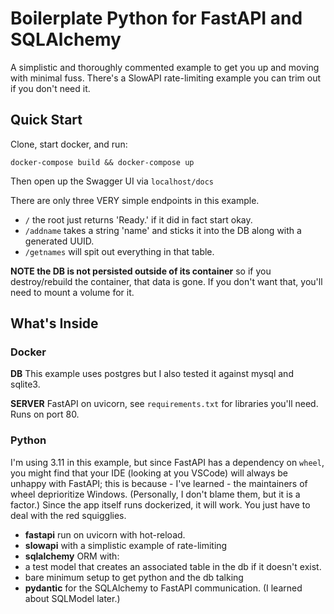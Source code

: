 # Boilerplate Python for FastAPI and SQLAlchemy

A simplistic and thoroughly commented example to get you up and moving with minimal fuss. There's a SlowAPI rate-limiting example you can trim out if you don't need it.

## Quick Start

Clone, start docker, and run:
```
docker-compose build && docker-compose up
```
Then open up the Swagger UI via `localhost/docs`

There are only three VERY simple endpoints in this example.

* `/` the root just returns 'Ready.' if it did in fact start okay.
* `/addname` takes a string 'name' and sticks it into the DB along with a generated UUID.
* `/getnames` will spit out everything in that table.

**NOTE the DB is not persisted outside of its container** so if you destroy/rebuild the container, that data is gone. If you don't want that, you'll need to mount a volume for it.

## What's Inside

### Docker

**DB** This example uses postgres but I also tested it against mysql and sqlite3.

**SERVER** FastAPI on uvicorn, see `requirements.txt` for libraries you'll need. Runs on port 80.

### Python

I'm using 3.11 in this example, but since FastAPI has a dependency on `wheel`, you might find that your IDE (looking at you VSCode) will always be unhappy with FastAPI; this is because - I've learned - the maintainers of wheel deprioritize Windows. (Personally, I don't blame them, but it is a factor.) Since the app itself runs dockerized, it will work. You just have to deal with the red squigglies.

* **fastapi** run on uvicorn with hot-reload.
* **slowapi** with a simplistic example of rate-limiting
* **sqlalchemy** ORM with:
 * a test model that creates an associated table in the db if it doesn't exist.
 * bare minimum setup to get python and the db talking
* **pydantic** for the SQLAlchemy to FastAPI communication. (I learned about SQLModel later.)
